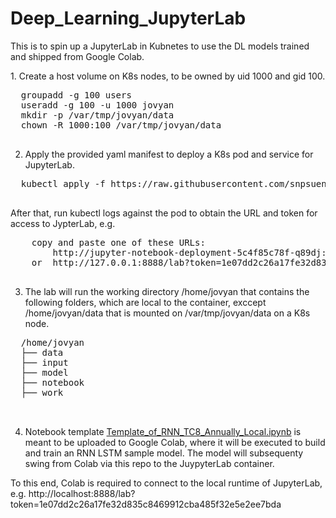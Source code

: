 # Deep_Learning_JupyterLab
This is to spin up a JupyterLab in Kubnetes to use the DL models trained and shipped from Google Colab.
<p>
  1.  Create a host volume on K8s nodes, to be owned by uid 1000 and gid 100.
  <pre>
  groupadd -g 100 users
  useradd -g 100 -u 1000 jovyan
  mkdir -p /var/tmp/jovyan/data
  chown -R 1000:100 /var/tmp/jovyan/data
  </pre>
  
  2.  Apply the provided yaml manifest to deploy a K8s pod and service for JupyterLab.
  <pre>
  kubectl apply -f https://raw.githubusercontent.com/snpsuen/Deep_Learning_JupyterLab/main/script/jupyter-notebook.yaml
  </pre>
  After that, run kubectl logs against the pod to obtain the URL and token for access to JypterLab, e.g.
  <pre>
    copy and paste one of these URLs:
        http://jupyter-notebook-deployment-5c4f85c78f-q89dj:8888/lab?token=1e07dd2c26a17fe32d835c8469912cba485f32e5e2ee7bda
    or  http://127.0.0.1:8888/lab?token=1e07dd2c26a17fe32d835c8469912cba485f32e5e2ee7bda
  </pre>
 
  3.  The lab will run the working directory /home/jovyan that contains the following folders, which are local to the container, exccept /home/jovyan/data that is mounted on /var/tmp/jovyan/data on a K8s node.
  <pre>
  /home/jovyan
  ├── data
  ├── input
  ├── model
  ├── notebook
  ├── work <br>
  </pre>

4. Notebook template [Template_of_RNN_TC8_Annually_Local.ipynb](https://github.com/snpsuen/Deep_Learning_JupyterLab/blob/main/script/Template_of_RNN_TC8_Annually_Local.ipynb) is meant to be uploaded to Google Colab, where it will be executed to build and train an RNN LSTM sample model. The model will subsequenty swing from Colab via this repo to the JuypyterLab container. <br>

To this end, Colab is required to connect to the local runtime of JupyterLab, e.g. http://localhost:8888/lab?token=1e07dd2c26a17fe32d835c8469912cba485f32e5e2ee7bda
